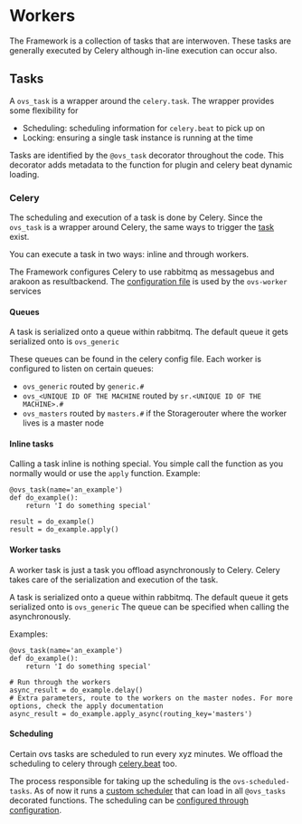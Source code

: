 # Workers
The Framework is a collection of tasks that are interwoven. 
These tasks are generally executed by Celery although in-line execution can occur also.

## Tasks
A `ovs_task` is a wrapper around the `celery.task`.
The wrapper provides some flexibility for
- Scheduling: scheduling information for `celery.beat` to pick up on
- Locking: ensuring a single task instance is running at the time

Tasks are identified by the `@ovs_task` decorator throughout the code. This decorator adds metadata to the function
for plugin and celery beat dynamic loading.

### Celery
The scheduling and execution of a task is done by Celery. Since the `ovs_task` is a wrapper around Celery,
the same ways to trigger the [task](https://docs.celeryproject.org/en/latest/userguide/tasks.html) exist.

You can execute a task in two ways: inline and through workers.

The Framework configures Celery to use rabbitmq as messagebus and arakoon as resultbackend.
The [configuration file](ovs/celery_run.py) is used by the `ovs-worker` services

#### Queues
A task is serialized onto a queue within rabbitmq. The default queue it gets serialized onto is `ovs_generic` 

These queues can be found in the celery config file.
Each worker is configured to listen on certain queues:
- `ovs_generic` routed by `generic.#`
- `ovs_<UNIQUE ID OF THE MACHINE` routed by `sr.<UNIQUE ID OF THE MACHINE>.#`
- `ovs_masters` routed by `masters.#` if the Storagerouter where the worker lives is a master node

#### Inline tasks
Calling a task inline is nothing special. You simple call the function as you normally would or use the `apply` function.
Example:
```
@ovs_task(name='an_example')
def do_example():
    return 'I do something special'
    
result = do_example()
result = do_example.apply()
```

#### Worker tasks
A worker task is just a task you offload asynchronously to Celery. Celery takes care of the serialization
and execution of the task.

A task is serialized onto a queue within rabbitmq. The default queue it gets serialized onto is `ovs_generic` 
The queue can be specified when calling the asynchronously.

Examples:

```
@ovs_task(name='an_example')
def do_example():
    return 'I do something special'

# Run through the workers
async_result = do_example.delay()
# Extra parameters, route to the workers on the master nodes. For more options, check the apply documentation
async_result = do_example.apply_async(routing_key='masters')

```

#### Scheduling
Certain ovs tasks are scheduled to run every xyz minutes. We offload the scheduling to celery through [celery.beat](https://docs.celeryproject.org/en/latest/userguide/periodic-tasks.html) too.

The process responsible for taking up the scheduling is the `ovs-scheduled-tasks`. As of now it runs a [custom scheduler](https://github.com/openvstorage/framework/blob/develop/ovs/celery_beat.py) that can load in all `@ovs_tasks` decorated functions.
The scheduling can be [configured through configuration](docs/scheduledtasks.md).
